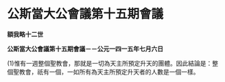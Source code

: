 # 公斯當大公會議第十五期會議


**額我略十二世**

**公斯當大公會議第十五期會議－－公元一四一五年七月六日**





(1)惟有一週整個聖教會，那就是一切為天主所預定升天的團體。因此結論是：整個聖教會，祇有一個，一如所有為天主所預定升天者的人數是一個一樣。

